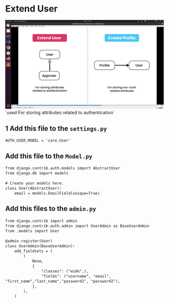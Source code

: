 # Extend User

<img src="user.png">
`used For storing attributes related to authentication`

## 1 Add this file to the `settings.py`

```
AUTH_USER_MODEL = 'core.User'
```

## Add this file to the `Model.py`

```
from django.contrib.auth.models import AbstractUser
from django.db import models

# Create your models here.
class User(AbstractUser):
    email = models.EmailField(unique=True)
```


## Add this files to the `admin.py`

```
from django.contrib import admin
from django.contrib.auth.admin import UserAdmin as BaseUserAdmin
from .models import User

@admin.register(User)
class UserAdmin(BaseUserAdmin):
    add_fieldsets = (
        (
            None,
            {
                "classes": ("wide",),
                "fields": ("username", "email", "first_name","last_name","password1", "password2"),
            },
        ),
    )

 ```
